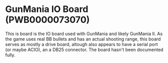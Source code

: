 # GunMania IO Board (PWB0000073070)

This is board is the IO board used with GunMania and likely GunMania II. As the game uses real BB bullets and has an actual shooting range, this board serves as mostly a drive board, altough also appears to have a serial port (or maybe ACIO), an a DB25 connector. The board hasn't been documented fully.